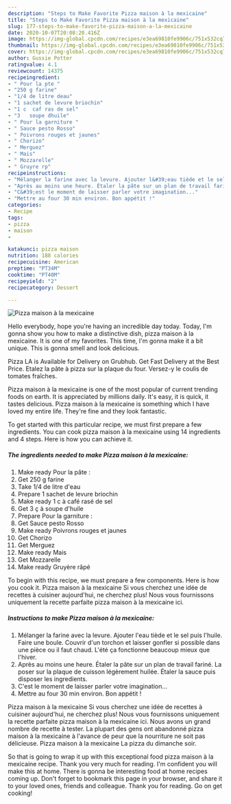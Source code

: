 ```yaml
---
description: "Steps to Make Favorite Pizza maison à la mexicaine"
title: "Steps to Make Favorite Pizza maison à la mexicaine"
slug: 177-steps-to-make-favorite-pizza-maison-a-la-mexicaine
date: 2020-10-07T20:08:20.416Z
image: https://img-global.cpcdn.com/recipes/e3ea69810fe9906c/751x532cq70/pizza-maison-a-la-mexicaine-photo-principale-de-la-recette.jpg
thumbnail: https://img-global.cpcdn.com/recipes/e3ea69810fe9906c/751x532cq70/pizza-maison-a-la-mexicaine-photo-principale-de-la-recette.jpg
cover: https://img-global.cpcdn.com/recipes/e3ea69810fe9906c/751x532cq70/pizza-maison-a-la-mexicaine-photo-principale-de-la-recette.jpg
author: Gussie Potter
ratingvalue: 4.1
reviewcount: 14375
recipeingredient:
- " Pour la pte "
- "250 g farine"
- "1/4 de litre deau"
- "1 sachet de levure briochin"
- "1 c  caf ras de sel"
- "3   soupe dhuile"
- " Pour la garniture "
- " Sauce pesto Rosso"
- " Poivrons rouges et jaunes"
- " Chorizo"
- " Merguez"
- " Mais"
- " Mozzarelle"
- " Gruyre rp"
recipeinstructions:
- "Mélanger la farine avec la levure. Ajouter l&#39;eau tiède et le sel puis l&#39;huile. Faire une boule. Couvrir d&#39;un torchon et laisser gonfler si possible dans une pièce ou il faut chaud. L&#39;été ça fonctionne beaucoup mieux que l&#39;hiver."
- "Après au moins une heure. Étaler la pâte sur un plan de travail fariné. La poser sur la plaque de cuisson légèrement huilée. Étaler la sauce puis disposer les ingredients."
- "C&#39;est le moment de laisser parler votre imagination..."
- "Mettre au four 30 min environ. Bon appétit !"
categories:
- Recipe
tags:
- pizza
- maison
- 

katakunci: pizza maison  
nutrition: 188 calories
recipecuisine: American
preptime: "PT34M"
cooktime: "PT40M"
recipeyield: "2"
recipecategory: Dessert

---
```



![Pizza maison à la mexicaine](https://img-global.cpcdn.com/recipes/e3ea69810fe9906c/751x532cq70/pizza-maison-a-la-mexicaine-photo-principale-de-la-recette.jpg)

Hello everybody, hope you're having an incredible day today. Today, I'm gonna show you how to make a distinctive dish, pizza maison à la mexicaine. It is one of my favorites. This time, I'm gonna make it a bit unique. This is gonna smell and look delicious.

Pizza LA is Available for Delivery on Grubhub. Get Fast Delivery at the Best Price. Etalez la pâte à pizza sur la plaque du four. Versez-y le coulis de tomates fraîches.

Pizza maison à la mexicaine is one of the most popular of current trending foods on earth. It is appreciated by millions daily. It's easy, it is quick, it tastes delicious. Pizza maison à la mexicaine is something which I have loved my entire life. They're fine and they look fantastic.


To get started with this particular recipe, we must first prepare a few ingredients. You can cook pizza maison à la mexicaine using 14 ingredients and 4 steps. Here is how you can achieve it.

<!--inarticleads1-->

##### The ingredients needed to make Pizza maison à la mexicaine:

1. Make ready  Pour la pâte :
1. Get 250 g farine
1. Take 1/4 de litre d&#39;eau
1. Prepare 1 sachet de levure briochin
1. Make ready 1 c à café rasé de sel
1. Get 3 ç à soupe d&#39;huile
1. Prepare  Pour la garniture :
1. Get  Sauce pesto Rosso
1. Make ready  Poivrons rouges et jaunes
1. Get  Chorizo
1. Get  Merguez
1. Make ready  Mais
1. Get  Mozzarelle
1. Make ready  Gruyère râpé


To begin with this recipe, we must prepare a few components. Here is how you cook it. Pizza maison à la mexicaine Si vous cherchez une idée de recettes à cuisiner aujourd&#39;hui, ne cherchez plus! Nous vous fournissons uniquement la recette parfaite pizza maison à la mexicaine ici. 

<!--inarticleads2-->

##### Instructions to make Pizza maison à la mexicaine:

1. Mélanger la farine avec la levure. Ajouter l&#39;eau tiède et le sel puis l&#39;huile. Faire une boule. Couvrir d&#39;un torchon et laisser gonfler si possible dans une pièce ou il faut chaud. L&#39;été ça fonctionne beaucoup mieux que l&#39;hiver.
1. Après au moins une heure. Étaler la pâte sur un plan de travail fariné. La poser sur la plaque de cuisson légèrement huilée. Étaler la sauce puis disposer les ingredients.
1. C&#39;est le moment de laisser parler votre imagination...
1. Mettre au four 30 min environ. Bon appétit !


Pizza maison à la mexicaine Si vous cherchez une idée de recettes à cuisiner aujourd&#39;hui, ne cherchez plus! Nous vous fournissons uniquement la recette parfaite pizza maison à la mexicaine ici. Nous avons un grand nombre de recette à tester. La plupart des gens ont abandonné pizza maison à la mexicaine à l&#39;avance de peur que la nourriture ne soit pas délicieuse. Pizza maison à la mexicaine La pizza du dimanche soir. 

So that is going to wrap it up with this exceptional food pizza maison à la mexicaine recipe. Thank you very much for reading. I'm confident you will make this at home. There is gonna be interesting food at home recipes coming up. Don't forget to bookmark this page in your browser, and share it to your loved ones, friends and colleague. Thank you for reading. Go on get cooking!
